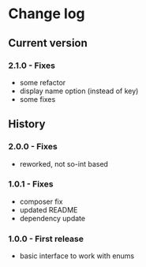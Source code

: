 # Change log
## Current version
### 2.1.0 - Fixes
- some refactor
- display name option (instead of key)
- some fixes

## History
### 2.0.0 - Fixes
- reworked, not so-int based

### 1.0.1 - Fixes
- composer fix
- updated README
- dependency update

### 1.0.0 - First release
- basic interface to work with enums